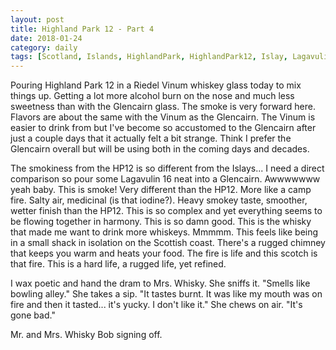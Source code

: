 ```yaml
---
layout: post
title: Highland Park 12 - Part 4
date: 2018-01-24
category: daily
tags: [Scotland, Islands, HighlandPark, HighlandPark12, Islay, Lagavulin, Lagavulin_16]
---
```


Pouring Highland Park 12 in a Riedel Vinum whiskey glass today to mix things up. Getting a lot more alcohol burn on the nose and much less sweetness than with the Glencairn glass. The smoke is very forward here. Flavors are about the same with the Vinum as the Glencairn. The Vinum is easier to drink from but I've become so accustomed to the Glencairn after just a couple days that it actually felt a bit strange. Think I prefer the Glencairn overall but will be using both in the coming days and decades.

The smokiness from the HP12 is so different from the Islays... I need a direct comparison so pour some Lagavulin 16 neat into a Glencairn. Awwwwwww yeah baby. This is smoke! Very different than the HP12. More like a camp fire. Salty air, medicinal (is that iodine?). Heavy smokey taste, smoother, wetter finish than the HP12. This is so complex and yet everything seems to be flowing together in harmony. This is so damn good. This is the whisky that made me want to drink more whiskeys. Mmmmm. This feels like being in a small shack in isolation on the Scottish coast. There's a rugged chimney that keeps you warm and heats your food. The fire is life and this scotch is that fire. This is a hard life, a rugged life, yet refined. 

I wax poetic and hand the dram to Mrs. Whisky. She sniffs it. "Smells like bowling alley." She takes a sip. "It tastes burnt. It was like my mouth was on fire and then it tasted... it's yucky. I don't like it." She chews on air. "It's gone bad."

Mr. and Mrs. Whisky Bob signing off.

